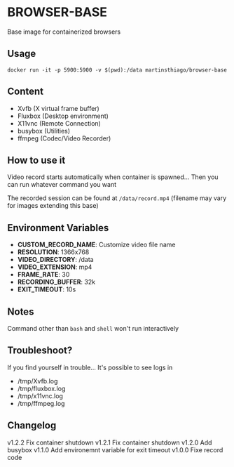 # BROWSER-BASE

Base image for containerized browsers

## Usage

    docker run -it -p 5900:5900 -v $(pwd):/data martinsthiago/browser-base

## Content

- Xvfb (X virtual frame buffer)
- Fluxbox (Desktop environment)
- X11vnc (Remote Connection)
- busybox (Utilities)
- ffmpeg (Codec/Video Recorder)

## How to use it

Video record starts automatically when container is spawned...
Then you can run whatever command you want

The recorded session can be found at `/data/record.mp4` (filename may
vary for images extending this base)

## Environment Variables

- **CUSTOM_RECORD_NAME**: Customize video file name
- **RESOLUTION**: 1366x768
- **VIDEO_DIRECTORY**: /data
- **VIDEO_EXTENSION**: mp4
- **FRAME_RATE**: 30
- **RECORDING_BUFFER**: 32k
- **EXIT_TIMEOUT**: 10s 

## Notes

Command other than `bash` and `shell` won't run interactively

## Troubleshoot?

If you find yourself in trouble... It's possible to see logs in

- /tmp/Xvfb.log
- /tmp/fluxbox.log
- /tmp/x11vnc.log
- /tmp/ffmpeg.log

## Changelog

v1.2.2 Fix container shutdown
v1.2.1 Fix container shutdown
v1.2.0 Add busybox
v1.1.0 Add environemnt variable for exit timeout
v1.0.0 Fixe record code
